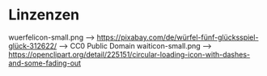 # Linzenzen
wuerfelicon-small.png --> https://pixabay.com/de/würfel-fünf-glücksspiel-glück-312622/ --> CC0 Public Domain
waiticon-small.png --> https://openclipart.org/detail/225151/circular-loading-icon-with-dashes-and-some-fading-out
